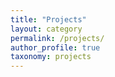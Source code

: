 ```yaml
---
title: "Projects"
layout: category
permalink: /projects/
author_profile: true
taxonomy: projects
---
```

